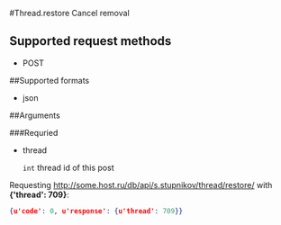 #Thread.restore
Cancel removal

## Supported request methods 
* POST

##Supported formats
* json

##Arguments


###Requried
* thread

   ```int``` thread id of this post


Requesting http://some.host.ru/db/api/s.stupnikov/thread/restore/ with **{'thread': 709}**:
```json
{u'code': 0, u'response': {u'thread': 709}}
```
